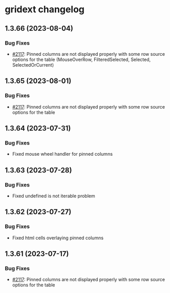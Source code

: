# gridext changelog

## 1.3.66 (2023-08-04)

### Bug Fixes

* [#2117](https://github.com/datagrok-ai/public/issues/2117): Pinned columns are not displayed properly with some row source options for the table (MouseOverRow, FilteredSelected, Selected, SelectedOrCurrent)

## 1.3.65 (2023-08-01)

### Bug Fixes

* [#2117](https://github.com/datagrok-ai/public/issues/2117): Pinned columns are not displayed properly with some row source options for the table

## 1.3.64 (2023-07-31)

### Bug Fixes

* Fixed mouse wheel handler for pinned columns

## 1.3.63 (2023-07-28)

### Bug Fixes

* Fixed undefined is not iterable problem

## 1.3.62 (2023-07-27)

### Bug Fixes

* Fixed html cells overlaying pinned columns

## 1.3.61 (2023-07-17)

### Bug Fixes

* [#2117](https://github.com/datagrok-ai/public/issues/2117): Pinned columns are not displayed properly with some row source options for the table
